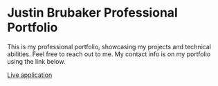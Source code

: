 # Justin Brubaker Professional Portfolio

This is my professional portfolio, showcasing my projects and technical abilities. Feel free to reach out to me. My contact info is on my portfolio using the link below.
<p><a href="https://justinbrubaker7.github.io/MyPortfolio/">Live application</a></p>
